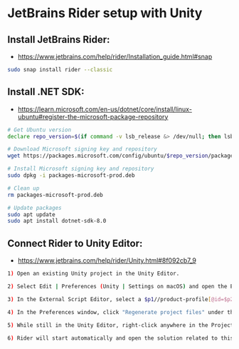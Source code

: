 # JetBrains Rider setup with Unity

## Install JetBrains Rider:

- https://www.jetbrains.com/help/rider/Installation_guide.html#snap

```bash
sudo snap install rider --classic
```

## Install .NET SDK:

- https://learn.microsoft.com/en-us/dotnet/core/install/linux-ubuntu#register-the-microsoft-package-repository

```bash
# Get Ubuntu version
declare repo_version=$(if command -v lsb_release &> /dev/null; then lsb_release -r -s; else grep -oP '(?<=^VERSION_ID=).+' /etc/os-release | tr -d '"'; fi)

# Download Microsoft signing key and repository
wget https://packages.microsoft.com/config/ubuntu/$repo_version/packages-microsoft-prod.deb -O packages-microsoft-prod.deb

# Install Microsoft signing key and repository
sudo dpkg -i packages-microsoft-prod.deb

# Clean up
rm packages-microsoft-prod.deb

# Update packages
sudo apt update
sudo apt install dotnet-sdk-8.0
```

## Connect Rider to Unity Editor:

- https://www.jetbrains.com/help/rider/Unity.html#8f092cb7_9

```bash
1) Open an existing Unity project in the Unity Editor.

2) Select Edit | Preferences (Unity | Settings on macOS) and open the External Tools page.

3) In the External Script Editor, select a $p1//product-profile[@id=$p2]/@name installation.

4) In the Preferences window, click "Regenerate project files" under the External Tools section.

5) While still in the Unity Editor, right-click anywhere in the Project view and select Open C# Project.

6) Rider will start automatically and open the solution related to this Unity project. Once the solution is loaded, Rider and the Unity Editor become connected. The Unity icon on the toolbar shows the current connection status:
```